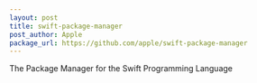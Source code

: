 ```yaml
---
layout: post
title: swift-package-manager
post_author: Apple
package_url: https://github.com/apple/swift-package-manager
---
```


The Package Manager for the Swift Programming Language

<!--PKG_END-->